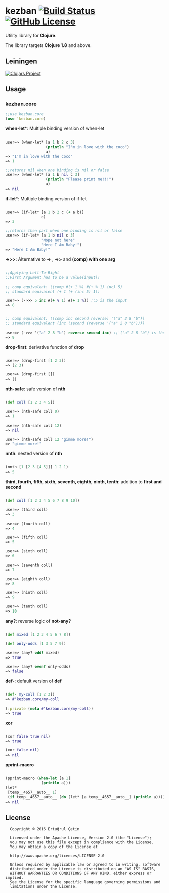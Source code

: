 # kezban [![Build Status](https://travis-ci.org/ertugrulcetin/kezban.svg?branch=master)](https://travis-ci.org/ertugrulcetin/kezban) [![GitHub License](https://img.shields.io/badge/license-Apache-blue.svg)](https://github.com/ertugrulcetin/kezban/blob/master/LICENSE)

Utility library for **Clojure**.

The library targets **Clojure 1.8** and above.

## Leiningen

[![Clojars Project](https://clojars.org/kezban/kezban/latest-version.svg)](https://clojars.org/kezban)

## Usage

### kezban.core

```clojure
;;use kezban.core
(use 'kezban.core)
```

**when-let***: Multiple binding version of when-let

```clojure

user=> (when-let* [a 1 b 2 c 3]
                  (println "I'm in love with the coco")
                  a)
=> "I'm in love with the coco"
=> 1

;;returns nil when one binding is nil or false
user=> (when-let* [a 1 b nil c 3]
                  (println "Please print me!!!")
                  a)
=> nil                              
```

**if-let***: Multiple binding version of if-let

```clojure

user=> (if-let* [a 1 b 2 c (+ a b)]
                c)
=> 3

;;returns then part when one binding is nil or false
user=> (if-let* [a 1 b nil c 3]
                "Nope not here"
                "Here I Am Baby!")
=> "Here I Am Baby!"         
```

**->>>**: Alternative to **->**  ,  **->>**  and  **(comp) with one arg**

```clojure

;;Applying Left-To-Right
;;First Argument has to be a value(input)!

;; comp equivalent: ((comp #(+ 1 %) #(+ % 1) inc) 5)
;; standard equivalent (+ 1 (+ (inc 5) 1))

user=> (->>> 5 inc #(+ % 1) #(+ 1 %)) ;;5 is the input
=> 8


;; comp equivalent: ((comp inc second reverse) '("a" 2 8 "b"))
;; standard equivalent (inc (second (reverse '("a" 2 8 "b"))))

user=> (->>> '("a" 2 8 "b") reverse second inc) ;;'("a" 2 8 "b") is the input
=> 9
```

**drop-first**: derivative function of **drop**

```clojure

user=> (drop-first [1 2 3])
=> (2 3)

user=> (drop-first [])
=> ()
```

**nth-safe**: safe version of **nth**

```clojure

(def coll [1 2 3 4 5])

user=> (nth-safe coll 0)
=> 1

user=> (nth-safe coll 12)
=> nil

user=> (nth-safe coll 12 "gimme more!")
=> "gimme more!"
```

**nnth**: nested version of **nth**

```clojure

(nnth [1 [2 3 [4 5]]] 1 2 1)
=> 5
```

**third, fourth, fifth, sixth, seventh, eighth, ninth, tenth**: addition to **first and second**

```clojure

(def coll [1 2 3 4 5 6 7 8 9 10])

user=> (third coll)
=> 3

user=> (fourth coll)
=> 4

user=> (fifth coll)
=> 5

user=> (sixth coll)
=> 6

user=> (seventh coll)
=> 7

user=> (eighth coll)
=> 8

user=> (ninth coll)
=> 9

user=> (tenth coll)
=> 10
```

**any?**: reverse logic of **not-any?**

```clojure

(def mixed [1 2 3 4 5 6 7 8])

(def only-odds [1 3 5 7 9])

user=> (any? odd? mixed)
=> true

user=> (any? even? only-odds)
=> false
```

**def-**: default version of **def**
```clojure

(def- my-coll [1 2 3])
=> #'kezban.core/my-coll

(:private (meta #'kezban.core/my-coll))
=> true
```

**xor**
```clojure

(xor false true nil)
=> true

(xor false nil)
=> nil
```

**pprint-macro**
```clojure

(pprint-macro (when-let [a 1]
                (println a)))
(let*
 [temp__4657__auto__ 1]
 (if temp__4657__auto__ (do (let* [a temp__4657__auto__] (println a)))))
=> nil
```


## License
```
  Copyright © 2016 Ertuğrul Çetin
  
  Licensed under the Apache License, Version 2.0 (the "License");
  you may not use this file except in compliance with the License.
  You may obtain a copy of the License at
  
  http://www.apache.org/licenses/LICENSE-2.0
  
  Unless required by applicable law or agreed to in writing, software
  distributed under the License is distributed on an "AS IS" BASIS,
  WITHOUT WARRANTIES OR CONDITIONS OF ANY KIND, either express or implied.
  See the License for the specific language governing permissions and
  limitations under the License.
```
